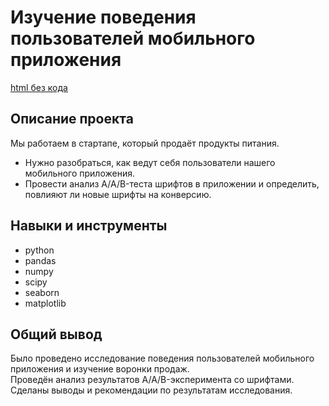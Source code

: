 # Изучение поведения пользователей мобильного приложения
[html без кода](https://stavrov44.github.io/Portfolio/bank_churn/P14_Portfolio_text_only.html)

## Описание проекта
Мы работаем в стартапе, который продаёт продукты питания. 
- Нужно разобраться, как ведут себя пользователи нашего мобильного приложения.
- Провести анализ A/A/B-теста шрифтов в приложении и определить, повлияют ли новые шрифты на конверсию.
## Навыки и инструменты
- python
- pandas
- numpy
- scipy
- seaborn
- matplotlib

## Общий вывод
Было проведено исследование поведения пользователей мобильного приложения и изучение воронки продаж.  
Проведён анализ результатов A/A/B-эксперимента со шрифтами.  
Сделаны выводы и рекомендации по результатам исследования.  
